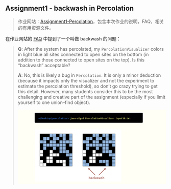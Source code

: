 ## Assignment1 - backwash in Percolation

> 作业网站：[Assignment1-Percolation](https://coursera.cs.princeton.edu/algs4/assignments/percolation/specification.php)，包含本次作业的说明，FAQ，相关的有用资源文件。

在作业网站的 [FAQ](https://coursera.cs.princeton.edu/algs4/assignments/percolation/faq.php) 中提到了一个叫做 backwash 的问题：

> **Q**: After the system has percolated, my `PercolationVisualizer` colors in light blue all sites connected to open sites on the bottom (in addition to those connected to open sites on the top). Is this “backwash” acceptable?
>
> **A**: No, this is likely a bug in `Percolation`. It is only a minor deduction (because it impacts only the visualizer and not the experiment to estimate the percolation threshold), so don’t go crazy trying to get this detail. However, many students consider this to be the most challenging and creative part of the assignment (especially if you limit yourself to one union–find object).
>
> <img src='../img/percolation-backwash.png'>



